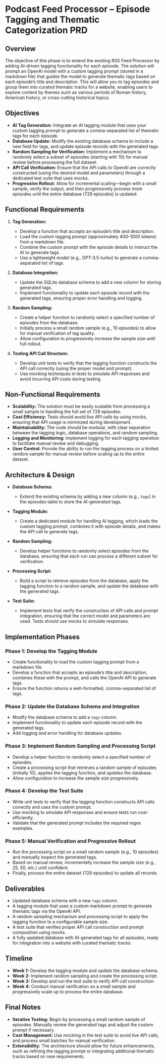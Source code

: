 # Podcast Feed Processor – Episode Tagging and Thematic Categorization PRD

## Overview

The objective of this phase is to extend the existing RSS Feed Processor by adding AI-driven tagging functionality for each episode. The solution will prompt an OpenAI model with a custom tagging prompt (stored in a markdown file) that guides the model to generate thematic tags based on each episode’s title and description. This will allow you to tag episodes and group them into curated thematic tracks for a website, enabling users to explore content by themes such as various periods of Roman history, American history, or cross-cutting historical topics.

## Objectives

- **AI Tag Generation:** Integrate an AI tagging module that uses your custom tagging prompt to generate a comma-separated list of thematic tags for each episode.
- **Database Update:** Modify the existing database schema to include a new field for tags, and update episode records with the generated tags.
- **Random Sampling for Verification:** Implement a mechanism to randomly select a subset of episodes (starting with 10) for manual review before processing the full dataset.
- **API Call Verification:** Ensure that the API calls to OpenAI are correctly constructed (using the desired model and parameters) through a dedicated test suite that uses mocks.
- **Progressive Rollout:** Allow for incremental scaling—begin with a small sample, verify the output, and then progressively process more episodes until the entire database (729 episodes) is updated.

## Functional Requirements

1. **Tag Generation:**
   - Develop a function that accepts an episode’s title and description.
   - Load the custom tagging prompt (approximately 400–1000 tokens) from a markdown file.
   - Combine the custom prompt with the episode details to instruct the AI to generate tags.
   - Use a lightweight model (e.g., GPT-3.5-turbo) to generate a comma-separated list of tags.
   
2. **Database Integration:**
   - Update the SQLite database schema to add a new column for storing generated tags.
   - Implement functionality to update each episode record with the generated tags, ensuring proper error handling and logging.

3. **Random Sampling:**
   - Create a helper function to randomly select a specified number of episodes from the database.
   - Initially process a small random sample (e.g., 10 episodes) to allow for manual verification of tag quality.
   - Allow configuration to progressively increase the sample size until full rollout.

4. **Testing API Call Structure:**
   - Develop unit tests to verify that the tagging function constructs the API call correctly (using the proper model and prompt).
   - Use mocking techniques in tests to simulate API responses and avoid incurring API costs during testing.

## Non-Functional Requirements

- **Scalability:** The solution must be easily scalable from processing a small sample to handling the full set of 729 episodes.
- **Cost Efficiency:** Tests should avoid live API calls by using mocks, ensuring that API usage is minimized during development.
- **Maintainability:** The code should be modular, with clear separation between the tagging logic, database operations, and random sampling.
- **Logging and Monitoring:** Implement logging for each tagging operation to facilitate manual review and debugging.
- **User Control:** Provide the ability to run the tagging process on a limited random sample for manual review before scaling up to the entire dataset.

## Architecture & Design

- **Database Schema:**  
  - Extend the existing schema by adding a new column (e.g., `tags`) in the episodes table to store the AI-generated tags.

- **Tagging Module:**  
  - Create a dedicated module for handling AI tagging, which loads the custom tagging prompt, combines it with episode details, and makes the API call to generate tags.

- **Random Sampling:**  
  - Develop helper functions to randomly select episodes from the database, ensuring that each run can process a different subset for verification.

- **Processing Script:**  
  - Build a script to retrieve episodes from the database, apply the tagging function to a random sample, and update the database with the generated tags.

- **Test Suite:**  
  - Implement tests that verify the construction of API calls and prompt integration, ensuring that the correct model and parameters are used. Tests should use mocks to simulate responses.

## Implementation Phases

### Phase 1: Develop the Tagging Module
- Create functionality to load the custom tagging prompt from a markdown file.
- Develop a function that accepts an episode’s title and description, combines these with the prompt, and calls the OpenAI API to generate tags.
- Ensure the function returns a well-formatted, comma-separated list of tags.

### Phase 2: Update the Database Schema and Integration
- Modify the database schema to add a `tags` column.
- Implement functionality to update each episode record with the generated tags.
- Add logging and error handling for database updates.

### Phase 3: Implement Random Sampling and Processing Script
- Develop a helper function to randomly select a specified number of episodes.
- Create a processing script that retrieves a random sample of episodes (initially 10), applies the tagging function, and updates the database.
- Allow configuration to increase the sample size progressively.

### Phase 4: Develop the Test Suite
- Write unit tests to verify that the tagging function constructs API calls correctly and uses the custom prompt.
- Use mocking to simulate API responses and ensure tests run cost-efficiently.
- Validate that the generated prompt includes the required regex examples.

### Phase 5: Manual Verification and Progressive Rollout
- Run the processing script on a small random sample (e.g., 10 episodes) and manually inspect the generated tags.
- Based on manual review, incrementally increase the sample size (e.g., 25, 50, etc.) until confident.
- Finally, process the entire dataset (729 episodes) to update all records.

## Deliverables

- Updated database schema with a new `tags` column.
- A tagging module that uses a custom markdown prompt to generate thematic tags via the OpenAI API.
- A random sampling mechanism and processing script to apply the tagging function to a configurable sample size.
- A test suite that verifies proper API call construction and prompt composition using mocks.
- A fully updated database with AI-generated tags for all episodes, ready for integration into a website with curated thematic tracks.

## Timeline

- **Week 1:** Develop the tagging module and update the database schema.
- **Week 2:** Implement random sampling and create the processing script.
- **Week 3:** Develop and run the test suite to verify API call construction.
- **Week 4:** Conduct manual verification on a small sample and progressively scale up to process the entire database.

## Final Notes

- **Iterative Testing:** Begin by processing a small random sample of episodes. Manually review the generated tags and adjust the custom prompt if necessary.
- **Cost Management:** Use mocking in the test suite to avoid live API calls, and process small batches for manual verification.
- **Extensibility:** The architecture should allow for future enhancements, such as refining the tagging prompt or integrating additional thematic tracks based on new requirements.